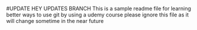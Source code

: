 #UPDATE HEY UPDATES BRANCH
This is a sample readme file for learning better ways to use git by using a udemy course
please ignore this file as it will change sometime in the near future
